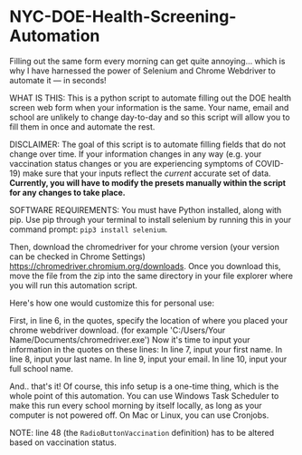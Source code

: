# NYC-DOE-Health-Screening-Automation
Filling out the same form every morning can get quite annoying... which is why I have harnessed the power of Selenium and Chrome Webdriver to automate it — in seconds!

WHAT IS THIS: This is a python script to automate filling out the DOE health screen web form when your information is the same. Your name, email and school are unlikely to change day-to-day and so this script will allow you to fill them in once and automate the rest. 

DISCLAIMER: The goal of this script is to automate filling fields that do not change over time. If your information changes in any way (e.g. your vaccination status changes or you are experiencing symptoms of COVID-19) make sure that your inputs reflect the _current_ accurate set of data. **Currently, you will have to modify the presets manually within the script for any changes to take place.**

SOFTWARE REQUIREMENTS: You must have Python installed, along with pip. Use pip through your terminal to install selenium by running this in your command prompt: `pip3 install selenium`.

Then, download the chromedriver for your chrome version (your version can be checked in Chrome Settings) https://chromedriver.chromium.org/downloads. Once you download this, move the file from the zip into the same directory in your file explorer where you will run this automation script.

Here's how one would customize this for personal use:

First, in line 6, in the quotes, specify the location of where you placed your chrome webdriver download. (for example 'C:/Users/Your Name/Documents/chromedriver.exe')
Now it's time to input your information in the quotes on these lines:
In line 7, input your first name.
In line 8, input your last name.
In line 9, input your email.
In line 10, input your full school name.

And.. that's it!
Of course, this info setup is a one-time thing, which is the whole point of this automation.
You can use Windows Task Scheduler to make this run every school morning by itself locally, as long as your computer is not powered off. On Mac or Linux, you can use Cronjobs.

NOTE: line 48 (the `RadioButtonVaccination` definition) has to be altered based on vaccination status.

